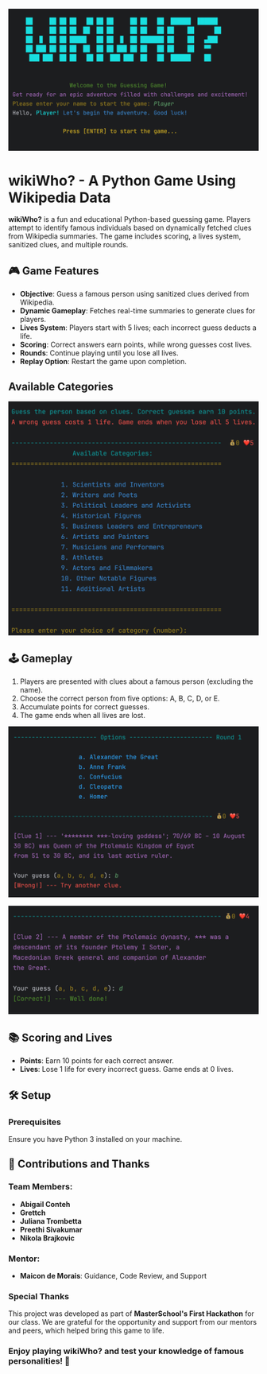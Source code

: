 ![Game Screenshot](assets/Screenshot_start_screen.png)


# wikiWho? - A Python Game Using Wikipedia Data

**wikiWho?** is a fun and educational Python-based guessing game. Players attempt to identify famous individuals based on dynamically fetched clues from Wikipedia summaries. The game includes scoring, a lives system, sanitized clues, and multiple rounds.


## 🎮 Game Features

- **Objective**: Guess a famous person using sanitized clues derived from Wikipedia.
- **Dynamic Gameplay**: Fetches real-time summaries to generate clues for players.
- **Lives System**: Players start with 5 lives; each incorrect guess deducts a life.
- **Scoring**: Correct answers earn points, while wrong guesses cost lives.
- **Rounds**: Continue playing until you lose all lives.
- **Replay Option**: Restart the game upon completion.


## Available Categories

![Game Screenshot](assets/Screenshot_available_categories.png)


## 🕹️ Gameplay

1. Players are presented with clues about a famous person (excluding the name).
2. Choose the correct person from five options: A, B, C, D, or E.
3. Accumulate points for correct guesses.
4. The game ends when all lives are lost.


![Game Screenshot](assets/Screenshot_wrong_guess.png)  


![Game Screenshot](assets/Screenshot_correct_guess.png) 


## 📚 Scoring and Lives

- **Points**: Earn 10 points for each correct answer.
- **Lives**: Lose 1 life for every incorrect guess. Game ends at 0 lives.

## 🛠️ Setup

### Prerequisites

Ensure you have Python 3 installed on your machine.


## 🙌 Contributions and Thanks  

### Team Members:

- **Abigail Conteh** 
- **Grettch**
- **Juliana Trombetta**  
- **Preethi Sivakumar**
- **Nikola Brajkovic**  

### Mentor:  

- **Maicon de Morais**: Guidance, Code Review, and Support  


### Special Thanks  

This project was developed as part of **MasterSchool's First Hackathon** for our class. We are grateful for the opportunity and support from our mentors and peers, which helped bring this game to life.


### Enjoy playing wikiWho? and test your knowledge of famous personalities! 🎉


